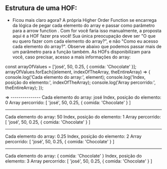 ## Estrutura de uma HOF:

- Ficou mais claro agora? A própria Higher Order Function se encarrega da lógica de pegar cada elemento do array e passar como parâmetro para a arrow function . Com for você faria isso manualmente, a proposta aqui é a HOF fazer pra você! Sua única preocupação deve ser "O que eu quero fazer com cada elemento do array?", e não "Como eu acesso cada elemento do array?".
  Observe abaixo que podemos passar mais de um parâmetro para a função também. As HOFs disponibilizam para você, caso precisar, acesso a mais informações do array:

const arrayOfValues = ['josé', 50, 0.25, { comida: 'Chocolate' }];
arrayOfValues.forEach((element, indexOfTheArray, theEntireArray) => {
console.log('Cada elemento do array:', element);
console.log('Index, posição do elemento:', indexOfTheArray);
console.log('Array percorrido:', theEntireArray);
});

=> ---------------
Cada elemento do array: josé
Index, posição do elemento: 0
Array percorrido: [ 'josé', 50, 0.25, { comida: 'Chocolate' } ]

---

Cada elemento do array: 50
Index, posição do elemento: 1
Array percorrido: [ 'josé', 50, 0.25, { comida: 'Chocolate' } ]

---

Cada elemento do array: 0.25
Index, posição do elemento: 2
Array percorrido: [ 'josé', 50, 0.25, { comida: 'Chocolate' } ]

---

Cada elemento do array: { comida: 'Chocolate' }
Index, posição do elemento: 3
Array percorrido: [ 'josé', 50, 0.25, { comida: 'Chocolate' } ]
